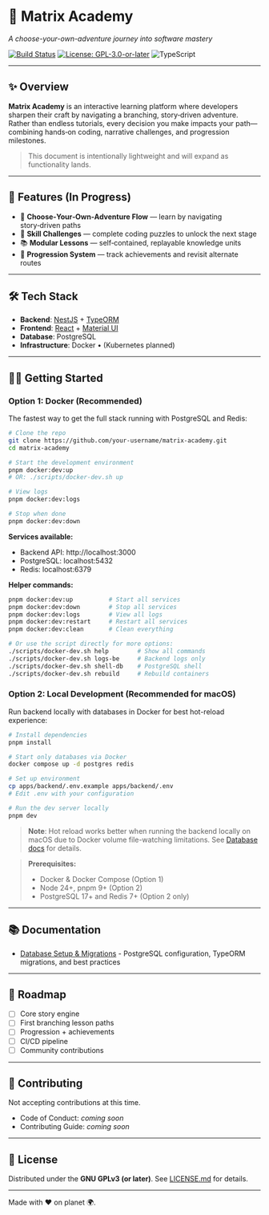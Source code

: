 # 🌌 Matrix Academy

_A choose-your-own-adventure journey into software mastery_

[![Build Status](https://img.shields.io/badge/build-passing-brightgreen.svg)](./)
[![License: GPL-3.0-or-later](https://img.shields.io/badge/license-GPL--3.0--or--later-blue.svg)](./LICENSE.md)
![TypeScript](https://img.shields.io/badge/TypeScript-3178C6?logo=typescript&logoColor=white)

---

## ✨ Overview

**Matrix Academy** is an interactive learning platform where developers sharpen their craft by navigating a branching, story‑driven adventure.
Rather than endless tutorials, every decision you make impacts your path—combining hands‑on coding, narrative challenges, and progression milestones.

> This document is intentionally lightweight and will expand as functionality lands.

---

## 🚀 Features (In Progress)

- 🧭 **Choose‑Your‑Own‑Adventure Flow** — learn by navigating story‑driven paths
- 🎯 **Skill Challenges** — complete coding puzzles to unlock the next stage
- 📚 **Modular Lessons** — self‑contained, replayable knowledge units
- 🔮 **Progression System** — track achievements and revisit alternate routes

---

## 🛠️ Tech Stack

- **Backend**: [NestJS](https://nestjs.com/) + [TypeORM](https://typeorm.io/)
- **Frontend**: [React](https://react.dev/) + [Material UI](https://mui.com/)
- **Database**: PostgreSQL
- **Infrastructure**: Docker • (Kubernetes planned)

---

## 🧑‍🚀 Getting Started

### Option 1: Docker (Recommended)

The fastest way to get the full stack running with PostgreSQL and Redis:

```bash
# Clone the repo
git clone https://github.com/your-username/matrix-academy.git
cd matrix-academy

# Start the development environment
pnpm docker:dev:up
# OR: ./scripts/docker-dev.sh up

# View logs
pnpm docker:dev:logs

# Stop when done
pnpm docker:dev:down
```

**Services available:**

- Backend API: http://localhost:3000
- PostgreSQL: localhost:5432
- Redis: localhost:6379

**Helper commands:**

```bash
pnpm docker:dev:up          # Start all services
pnpm docker:dev:down        # Stop all services
pnpm docker:dev:logs        # View all logs
pnpm docker:dev:restart     # Restart all services
pnpm docker:dev:clean       # Clean everything

# Or use the script directly for more options:
./scripts/docker-dev.sh help        # Show all commands
./scripts/docker-dev.sh logs-be     # Backend logs only
./scripts/docker-dev.sh shell-db    # PostgreSQL shell
./scripts/docker-dev.sh rebuild     # Rebuild containers
```

### Option 2: Local Development (Recommended for macOS)

Run backend locally with databases in Docker for best hot-reload experience:

```bash
# Install dependencies
pnpm install

# Start only databases via Docker
docker compose up -d postgres redis

# Set up environment
cp apps/backend/.env.example apps/backend/.env
# Edit .env with your configuration

# Run the dev server locally
pnpm dev
```

> **Note**: Hot reload works better when running the backend locally on macOS due to Docker volume file-watching limitations. See [Database docs](./docs/DATABASE.md#hot-reload-in-docker-macos) for details.

> **Prerequisites:**
>
> - Docker & Docker Compose (Option 1)
> - Node 24+, pnpm 9+ (Option 2)
> - PostgreSQL 17+ and Redis 7+ (Option 2 only)

---

## 📚 Documentation

- [Database Setup & Migrations](./docs/DATABASE.md) - PostgreSQL configuration, TypeORM migrations, and best practices

---

## 📍 Roadmap

- [ ] Core story engine
- [ ] First branching lesson paths
- [ ] Progression + achievements
- [ ] CI/CD pipeline
- [ ] Community contributions

---

## 🤝 Contributing

Not accepting contributions at this time.

- Code of Conduct: _coming soon_
- Contributing Guide: _coming soon_

---

## 📜 License

Distributed under the **GNU GPLv3 (or later)**. See [LICENSE.md](./LICENSE.md) for details.

---

Made with ❤️ on planet 🌍.
